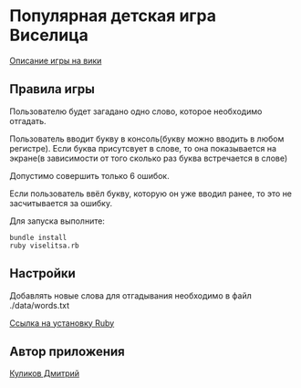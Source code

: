 # Популярная детская игра Виселица

[Описание игры на вики](https://ru.wikipedia.org/wiki/Виселица_(игра))

## Правила игры

Пользователю будет загадано одно слово, которое необходимо отгадать.

Пользователь вводит букву в консоль(букву можно вводить в любом регистре). Если буква присутсвует в слове, то она показывается на экране(в зависимости от того сколько раз буква встречается в слове)

Допустимо совершить только 6 ошибок. 

Если пользователь ввёл букву, которую он уже вводил ранее, то это не засчитывается за ошибку.

Для запуска выполните:

    bundle install
    ruby viselitsa.rb

## Настройки
Добавлять новые слова для отгадывания необходимо в файл ./data/words.txt

[Ссылка на установку Ruby](https://www.ruby-lang.org/ru/documentation/installation/)

## Автор приложения
[Куликов Дмитрий](https://github.com/Dimaon)
